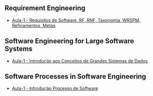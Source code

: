 ## Requirement Engineering
- [Aula-1 - Requisitos de Software, RF, RNF, Taxonomia, WRSPM, Refinamentos, Metas](./Requirement-Engineering/20210512/README.md)

## Software Engineering for Large Software Systems
- [Aula-1 - Introdução aos Conceitos de Grandes Sistemas de Dados](./Software-Engineering-for-Large-Software-Systems/20210511/README.md)

## Software Processes in Software Engineering
- [Aula-1 - Introdução Processo de Software](./Software-Processes-in-Software-Engineering/20210510/README.md)